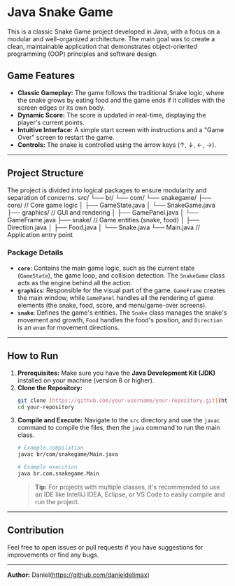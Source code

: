 # Java Snake Game

This is a classic Snake Game project developed in Java, with a focus on a modular and well-organized architecture. The main goal was to create a clean, maintainable application that demonstrates object-oriented programming (OOP) principles and software design.

## Game Features

* **Classic Gameplay:** The game follows the traditional Snake logic, where the snake grows by eating food and the game ends if it collides with the screen edges or its own body.
* **Dynamic Score:** The score is updated in real-time, displaying the player's current points.
* **Intuitive Interface:** A simple start screen with instructions and a "Game Over" screen to restart the game.
* **Controls:** The snake is controlled using the arrow keys (↑, ↓, ←, →).

---

## Project Structure

The project is divided into logical packages to ensure modularity and separation of concerns.
src/
└── br/
└── com/
└── snakegame/
├── core/          // Core game logic
│   ├── GameState.java
│   └── SnakeGame.java
├── graphics/      // GUI and rendering
│   ├── GamePanel.java
│   └── GameFrame.java
├── snake/         // Game entities (snake, food)
│   ├── Direction.java
│   ├── Food.java
│   └── Snake.java
└── Main.java      // Application entry point


### Package Details

* **`core`**: Contains the main game logic, such as the current state (`GameState`), the game loop, and collision detection. The `SnakeGame` class acts as the engine behind all the action.
* **`graphics`**: Responsible for the visual part of the game. `GameFrame` creates the main window, while `GamePanel` handles all the rendering of game elements (the snake, food, score, and menu/game-over screens).
* **`snake`**: Defines the game's entities. The `Snake` class manages the snake's movement and growth, `Food` handles the food's position, and `Direction` is an `enum` for movement directions.

---

## How to Run

1.  **Prerequisites:** Make sure you have the **Java Development Kit (JDK)** installed on your machine (version 8 or higher).
2.  **Clone the Repository:**
    ```bash
    git clone [https://github.com/your-username/your-repository.git](https://github.com/your-username/your-repository.git)
    cd your-repository
    ```
3.  **Compile and Execute:**
    Navigate to the `src` directory and use the `javac` command to compile the files, then the `java` command to run the main class.
    ```bash
    # Example compilation
    javac br/com/snakegame/Main.java

    # Example execution
    java br.com.snakegame.Main
    ```
    > **Tip:** For projects with multiple classes, it's recommended to use an IDE like IntelliJ IDEA, Eclipse, or VS Code to easily compile and run the project.

---

## Contribution

Feel free to open issues or pull requests if you have suggestions for improvements or find any bugs.

---

**Author:** Daniel(https://github.com/danieldelimax)